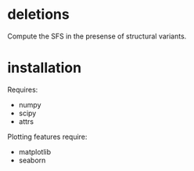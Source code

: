 # deletions
Compute the SFS in the presense of structural variants.

# installation
Requires:
 - numpy
 - scipy
 - attrs

Plotting features require:
 - matplotlib
 - seaborn
